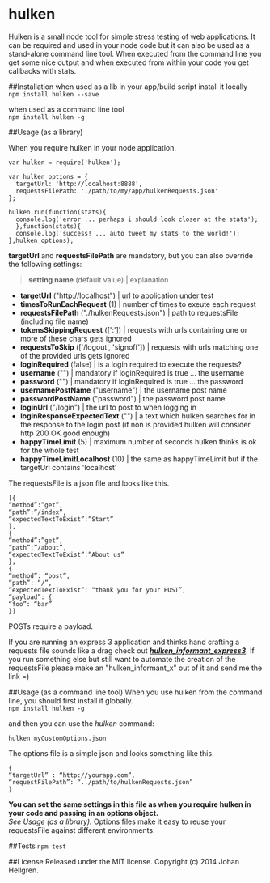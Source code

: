 hulken
======

Hulken is a small node tool for simple stress testing of web applications. It can be required and used in your node code but it can also be used as a stand-alone command line tool.
When executed from the command line you get some nice output and when executed from within your code you get callbacks with stats.


##Installation
when used as a lib in your app/build script install it locally  
`npm install hulken --save`

when used as a command line tool  
`npm install hulken -g`

##Usage (as a library)

When you require hulken in your node application.
```
var hulken = require('hulken');

var hulken_options = {  
  targetUrl: 'http://localhost:8888',  
  requestsFilePath: './path/to/my/app/hulkenRequests.json'
};  

hulken.run(function(stats){  
  console.log('error ... perhaps i should look closer at the stats');  
  },function(stats){  
  console.log('success! ... auto tweet my stats to the world!');  
},hulken_options);

```
**targetUrl** and **requestsFilePath** are mandatory, but you can also override the following settings:

>**setting name** (default value) | explanation  

* **targetUrl** ("http://localhost") | url to application under test  
* **timesToRunEachRequest** (1) | number of times to exeute each request  
* **requestsFilePath** ("./hulkenRequests.json") | path to requestsFile (including file name)  
* **tokensSkippingRequest** ([':']) | requests with urls containing one or more of these chars gets ignored  
* **requestsToSkip** (['/logout', 'signoff']) | requests with urls matching one of the provided urls gets ignored
* **loginRequired** (false) | is a login required to execute the requests?
* **username** ("") | mandatory if loginRequired is true ... the username
* **password** ("") | mandatory if loginRequired is true ... the password
* **usernamePostName** ("username") | the username post name
* **passwordPostName** ("password") | the password post name
* **loginUrl** ("/login") | the url to post to when logging in
* **loginResponseExpectedText** ("") | a text which hulken searches for in the response to the login post (if non is provided hulken will consider http 200 OK good enough)
* **happyTimeLimit** (5) | maximum number of seconds hulken thinks is ok for the whole test
* **happyTimeLimitLocalhost** (10) | the same as happyTimeLimit but if the targetUrl contains 'localhost'

The requestsFile is a json file and looks like this.  
```
[{
“method”:”get”,
“path”:”/index”,
“expectedTextToExist”:”Start”
},
{
“method”:”get”,
“path”:”/about”,
“expectedTextToExist”:”About us”
},
{
“method”: “post”,
“path”: “/”,
“expectedTextToExist”: “thank you for your POST”,
“payload”: {
“foo”: “bar”
}]
```
POSTs require a payload.

If you are running an express 3 application and thinks hand crafting a requests file sounds like a drag check out ***[hulken_informant_express3](https://github.com/hellgrenj/hulken_informant_express3)***.
If you run something else but still want to automate the creation of the requestsFile please make an "hulken_informant_x" out of it and send me the link =)

##Usage (as a command line tool)
When you use hulken from the command line, you should first install it globally.  
`npm install hulken -g`

and then you can use the *hulken* command:
```
hulken myCustomOptions.json
```
The options file is a simple json and looks something like this.
```
{
“targetUrl” : “http://yourapp.com”,
“requestFilePath”: “../path/to/hulkenRequests.json”
}
```  
**You can set the same settings in this file as when you require hulken in your code and passing in an options object.**  
*See Usage (as a library).* Options files make it easy to reuse your requestsFile against different environments.

##Tests
`npm test`

##License
Released under the MIT license. Copyright (c) 2014 Johan Hellgren.
